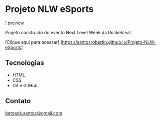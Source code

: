 # Projeto NLW eSports

! [preview](./.github/Preview.png)

Projeto construído do evento Next Level Week da Rocketseat.

[Clique aqui para acessar] (https://santosrobertin.github.io/Projeto-NLW-eSports)

## Tecnologias

- HTML
- CSS
- Git e GitHub

## Contato

betoads.santos@gmail.com

